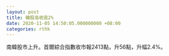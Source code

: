 ```yaml
---
layout: post
title: 韓股高收逾2%
date: 2020-11-05 14:50:05.000000000 +08:00
categories: rthk
---
```


南韓股市上升。首爾綜合指數收市報2413點，升56點，升幅2.4%。
